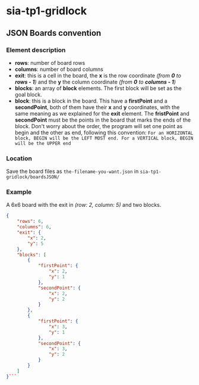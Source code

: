# sia-tp1-gridlock

## JSON Boards convention
### Element description
* **rows**: number of board rows
* **columns**: number of board columns
* **exit**: this is a cell in the board, the **x** is the row coordinate _(from **0** to **rows - 1**)_ and the **y** the column coordinate _(from **0** to **columns - 1**)_
* **blocks**: an array of **block** elements. The first block will be set as the goal block.
* **block**: this is a block in the board. This have a **firstPoint** and a **secondPoint**, both of them have their **x** and **y** coordinates, with the same meaning as we explained for the **exit** element. The **fristPoint** and **secondPoint** must be the points in the board that marks the ends of the block. Don't worry about the order, the program will set one point as begin and the other as end, following this convention: ```For an HORIZONTAL block, BEGIN will be the LEFT MOST end. For a VERTICAL block, BEGIN will be the UPPER end```

### Location
Save the board files as ```the-filename-you-want.json``` in ```sia-tp1-gridlock/boardsJSON/```

### Example
A 6x6 board with the exit in _(row: 2, column: 5)_ and two blocks.
```JSON
{
	"rows": 6,
	"columns": 6,
	"exit": {
		"x": 2,
		"y": 5
	},
	"blocks": [
		{
			"firstPoint": {
				"x": 2,
				"y": 1
			},
			"secondPoint": {
				"x": 2,
				"y": 2
			}
		},
		{
			"firstPoint": {
				"x": 3,
				"y": 1
			},
			"secondPoint": {
				"x": 3,
				"y": 2
			}
		}
	]
}```
